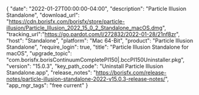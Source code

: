 {
  "date": "2022-01-27T00:00:00-04:00",
  "description": "Particle Illusion Standalone",
  "download_url": "https://cdn.borisfx.com/borisfx/store/particle-illusion/Particle_Illusion_2022_15_0_2_Standalone_macOS.dmg",
  "tracking_url":"https://go.pardot.com/l/272832/2022-01-28/21nf8zr",
  "host": "Standalone",
  "platform": "Mac 64-Bit",
  "product": "Particle Illusion Standalone",
  "require_login": true,
  "title": "Particle Illusion Standalone for macOS",
  "upgrade_topic": "com.borisfx.borisContinuumCompletePI150|.bccPI150Uninstaller.pkg",
  "version": "15.0.3",
  "key_path_code": "Uninstall Particle Illusion Standalone.app",
  "release_notes": "https://borisfx.com/release-notes/particle-illusion-standalone-2022-v15.0.3-release-notes/",
  "app_mgr_tags": "free current"
}
